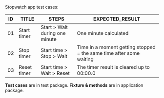 Stopwatch app test cases:

| ID  | TITLE | STEPS | EXPECTED_RESULT| 
| --- | --- | --- |--- |
| 01 | Start timer | Start > Wait during one minute | One minute calculated | 
| 02 | Stop timer | Start time > Stop > Wait | Time in a moment getting stopped = the same time after some waiting |
| 03 | Reset timer | Start time > Wait > Reset | The timer result is cleared up to 00:00.0 |

**Test cases** are in test package.
**Fixture & methods** are in application package.
